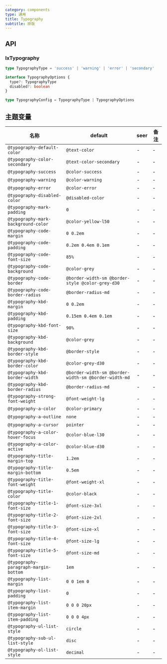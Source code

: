 ```yaml
---
category: components
type: 通用
title: Typography
subtitle: 排版
---
```


## API

### IxTypography

```typescript
type TypographyType = 'success' | 'warning' | 'error' | 'secondary'

interface TypographyOptions {
  type?: TypographyType
  disabled?: boolean
}

type TypographyConfig = TypographyType | TypographyOptions
```

<!--- insert less variable begin  --->
## 主题变量

| 名称 | default | seer | 备注 |
| --- | --- | --- | --- |
| `@typography-default-color` | `@text-color` | - | - |
| `@typography-color-secondary` | `@text-color-secondary` | - | - |
| `@typography-success` | `@color-success` | - | - |
| `@typography-warning` | `@color-warning` | - | - |
| `@typography-error` | `@color-error` | - | - |
| `@typography-disabled-color` | `@disabled-color` | - | - |
| `@typography-mark-padding` | `0` | - | - |
| `@typography-mark-background-color` | `@color-yellow-l50` | - | - |
| `@typography-code-margin` | `0 0.2em` | - | - |
| `@typography-code-padding` | `0.2em 0.4em 0.1em` | - | - |
| `@typography-code-font-size` | `85%` | - | - |
| `@typography-code-background` | `@color-grey` | - | - |
| `@typography-code-border` | `@border-width-sm @border-style @color-grey-d30` | - | - |
| `@typography-code-border-radius` | `@border-radius-md` | - | - |
| `@typography-kbd-margin` | `0 0.2em` | - | - |
| `@typography-kbd-padding` | `0.15em 0.4em 0.1em` | - | - |
| `@typography-kbd-font-size` | `90%` | - | - |
| `@typography-kbd-background` | `@color-grey` | - | - |
| `@typography-kbd-border-style` | `@border-style` | - | - |
| `@typography-kbd-border-color` | `@color-grey-d30` | - | - |
| `@typography-kbd-border-width` | `@border-width-sm @border-width-sm @border-width-md` | - | - |
| `@typography-kbd-border-radius` | `@border-radius-md` | - | - |
| `@typography-strong-font-weight` | `@font-weight-lg` | - | - |
| `@typography-a-color` | `@color-primary` | - | - |
| `@typography-a-outline` | `none` | - | - |
| `@typography-a-cursor` | `pointer` | - | - |
| `@typography-a-color-hover-focus` | `@color-blue-l30` | - | - |
| `@typography-a-color-active` | `@color-blue-d30` | - | - |
| `@typography-title-margin-top` | `1.2em` | - | - |
| `@typography-title-margin-bottom` | `0.5em` | - | - |
| `@typography-title-font-weight` | `@font-weight-xl` | - | - |
| `@typography-title-color` | `@color-black` | - | - |
| `@typography-title-1-font-size` | `@font-size-3xl` | - | - |
| `@typography-title-2-font-size` | `@font-size-2xl` | - | - |
| `@typography-title-3-font-size` | `@font-size-xl` | - | - |
| `@typography-title-4-font-size` | `@font-size-lg` | - | - |
| `@typography-title-5-font-size` | `@font-size-md` | - | - |
| `@typography-paragraph-margin-bottom` | `1em` | - | - |
| `@typography-list-margin` | `0 0 1em 0` | - | - |
| `@typography-list-padding` | `0` | - | - |
| `@typography-list-item-margin` | `0 0 0 20px` | - | - |
| `@typography-list-item-padding` | `0 0 0 4px` | - | - |
| `@typography-ul-list-style` | `circle` | - | - |
| `@typography-sub-ul-list-style` | `disc` | - | - |
| `@typography-ol-list-style` | `decimal` | - | - |
<!--- insert less variable end  --->
